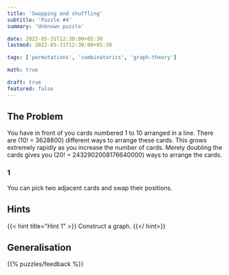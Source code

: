 ```yaml
---
title: 'Swapping and shuffling'
subtitle: 'Puzzle #4'
summary: 'Unknown puzzle'

date: 2022-05-31T12:30:00+05:30
lastmod: 2022-05-31T12:30:00+05:30

tags: ['permutations', 'combinatorics', 'graph-theory']

math: true

draft: true
featured: false
---
```


## The Problem 

You have in front of you cards numbered 1 to 10 arranged in a line. 
There are \(10! = 3628800\) different ways to arrange these cards. This grows extremely rapidly as you increase the number of cards. Merely doubling the cards gives you \(20! = 2432902008176640000\) ways to arrange the cards. 

### 1
You can pick two adjacent cards and swap their positions. 

## Hints

{{< hint title="Hint 1" >}}
Construct a graph. 
{{</ hint>}}

## Generalisation

{{% puzzles/feedback %}}

